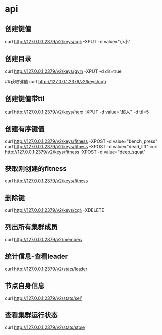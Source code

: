 # api

## 创建键值
curl http://127.0.0.1:2379/v2/keys/cqh -XPUT -d value="小小"

## 创建目录
curl http://127.0.0.1:2379/v2/keys/gym -XPUT -d dir=true

##获取键值
curl http://127.0.0.1:2379/v2/keys/cqh

## 创建键值带ttl
curl http://127.0.0.1:2379/v2/keys/hero -XPUT -d value="超人" -d ttl=5

## 创建有序键值
curl http://127.0.0.1:2379/v2/keys/fitness -XPOST -d value="bench_press"
curl http://127.0.0.1:2379/v2/keys/fitness -XPOST -d value="dead_lift"
curl http://127.0.0.1:2379/v2/keys/fitness -XPOST -d value="deep_squat"

## 获取刚创建的fitness
curl http://127.0.0.1:2379/v2/keys/fitness

## 删除键
curl http://127.0.0.1:2379/v2/keys/cqh -XDELETE

## 列出所有集群成员
curl http://127.0.0.1:2379/v2/members

## 统计信息-查看leader
curl http://127.0.0.1:2379/v2/stats/leader

## 节点自身信息
curl http://127.0.0.1:2379/v2/stats/self

## 查看集群运行状态
curl http://127.0.0.1:2379/v2/stats/store






